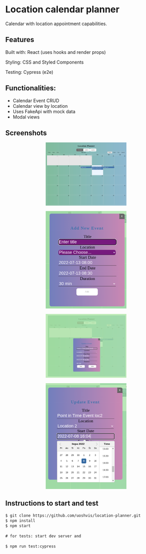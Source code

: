 # Location calendar planner

Calendar with location appointment capabilities.

## Features

Built with: React (uses hooks and render props)

Styling: CSS and Styled Components

Testing: Cypress (e2e)

## Functionalities:

- Calendar Event CRUD
- Calendar view by location
- Uses FakeApi with mock data
- Modal views

## Screenshots

<p align="center">
  <img style='width: 50%' alt="Calendar view" src="./public/img/calendar-view.png" />
</p>
<p align="center">
  <img style='width: 50%' alt="Calendar view" src="./public/img/add-new-event-form.png" />
</p>
<p align="center">
  <img style='width: 50%' alt="Calendar view" src="./public/img/event-modal-view.png" />
</p>
<p align="center">
  <img style='width: 50%' alt="Calendar view" src="./public/img/event-date-select-view.png" />
</p>

## Instructions to start and test

```
$ git clone https://github.com/uoshvis/location-planner.git
$ npm install
$ npm start

# for tests: start dev server and

$ npm run test:cypress
```
